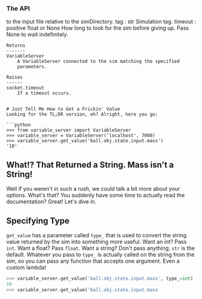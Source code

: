 ### The API

 to the input file relative to the simDirectory.
    tag : str
        Simulation tag.
    timeout : positive float or None
        How long to look for the sim before giving up. Pass None to wait
        indefinitely.

    Returns
    -------
    VariableServer
        A VariableServer connected to the sim matching the specified
        parameters.

    Raises
    ------
    socket.timeout
        If a timeout occurs.
```

# Just Tell Me How to Get a Frickin' Value
Looking for the TL;DR version, eh? Alright, here you go:

```python
>>> from variable_server import VariableServer
>>> variable_server = VariableServer('localhost', 7000)
>>> variable_server.get_value('ball.obj.state.input.mass')
'10'
```

## What!? That Returned a String. Mass isn't a String!
Well if you weren't in such a rush, we could talk a bit more about your options. What's that? You suddenly have some time to actually read the documentation? Great! Let's dive in.

## Specifying Type
`get_value` has a parameter called `type_` that is used to convert the string value returned by the sim into something more useful. Want an int? Pass `int`. Want a float? Pass `float`. Want a string? Don't pass anything; `str` is the default. Whatever you pass to `type_` is actually called on the string from the sim, so you can pass any function that accepts one argument. Even a custom lambda!

```python
>>> variable_server.get_value('ball.obj.state.input.mass', type_=int)
10
>>> variable_server.get_value('ball.obj.state.input.mass
